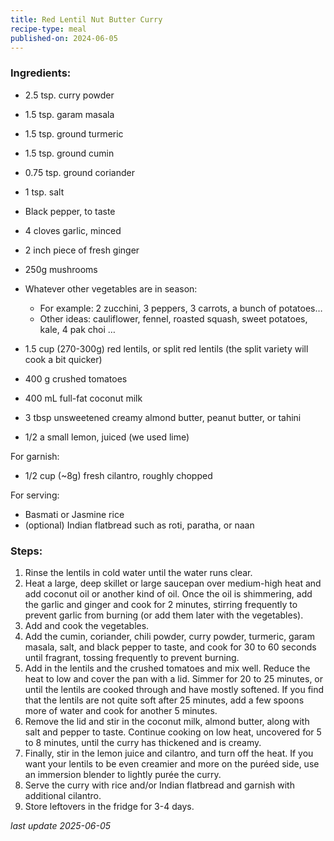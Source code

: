 ```yaml
---
title: Red Lentil Nut Butter Curry
recipe-type: meal
published-on: 2024-06-05
---
```


### Ingredients:
* 2.5 tsp. curry powder
* 1.5 tsp. garam masala
* 1.5 tsp. ground turmeric
* 1.5 tsp. ground cumin
* 0.75 tsp. ground coriander
* 1 tsp. salt
* Black pepper, to taste


* 4 cloves garlic, minced
* 2 inch piece of fresh ginger
* 250g mushrooms
* Whatever other vegetables are in season: 
  * For example: 2 zucchini, 3 peppers, 3 carrots, a bunch of potatoes…
  * Other ideas: cauliflower, fennel, roasted squash, sweet potatoes, kale, 4 pak choi …


* 1.5 cup (270-300g) red lentils, or split red lentils (the split variety will cook a bit quicker)
* 400 g crushed tomatoes
* 400 mL full-fat coconut milk
* 3 tbsp unsweetened creamy almond butter, peanut butter, or tahini
* 1/2 a small lemon, juiced (we used lime)

For garnish: 
* 1/2 cup (~8g) fresh cilantro, roughly chopped

For serving: 
* Basmati or Jasmine rice
* (optional) Indian flatbread such as roti, paratha, or naan

### Steps:
1. Rinse the lentils in cold water until the water runs clear.
1. Heat a large, deep skillet or large saucepan over medium-high heat and add coconut oil or another kind of oil. Once the oil is shimmering, add the garlic and ginger and cook for 2 minutes, stirring frequently to prevent garlic from burning (or add them later with the vegetables).
1. Add and cook the vegetables.
1. Add the cumin, coriander, chili powder, curry powder, turmeric, garam masala, salt, and black pepper to taste, and cook for 30 to 60 seconds until fragrant, tossing frequently to prevent burning.
1. Add in the lentils and the crushed tomatoes and mix well. Reduce the heat to low and cover the pan with a lid. Simmer for 20 to 25 minutes, or until the lentils are cooked through and have mostly softened. If you find that the lentils are not quite soft after 25 minutes, add a few spoons more of water and cook for another 5 minutes.
1. Remove the lid and stir in the coconut milk, almond butter, along with salt and pepper to taste. Continue cooking on low heat, uncovered for 5 to 8 minutes, until the curry has thickened and is creamy.
1. Finally, stir in the lemon juice and cilantro, and turn off the heat. If you want your lentils to be even creamier and more on the puréed side, use an immersion blender to lightly purée the curry.
1. Serve the curry with rice and/or Indian flatbread and garnish with additional cilantro. 
1. Store leftovers in the fridge for 3-4 days.

*last update 2025-06-05*
